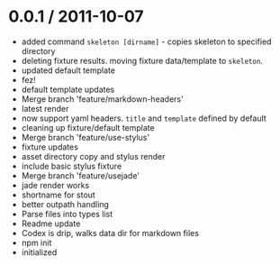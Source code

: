 
0.0.1 / 2011-10-07 
==================

  * added command `skeleton [dirname]` - copies skeleton to specified directory
  * deleting fixture results. moving fixture data/template to `skeleton`.
  * updated default template
  * fez!
  * default template updates
  * Merge branch 'feature/markdown-headers'
  * latest render
  * now support yaml headers. `title` and `template` defined by default
  * cleaning up fixture/default template
  * Merge branch 'feature/use-stylus'
  * fixture updates
  * asset directory copy and stylus render
  * include basic stylus fixture
  * Merge branch 'feature/usejade'
  * jade render works
  * shortname for stout
  * better outpath handling
  * Parse files into types list
  * Readme update
  * Codex is drip, walks data dir for markdown files
  * npm init
  * initialized
